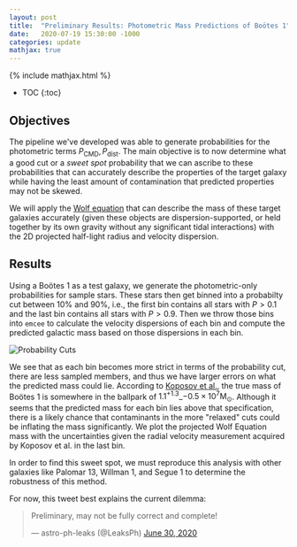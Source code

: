 ```yaml
---
layout: post
title:  "Preliminary Results: Photometric Mass Predictions of Boötes 1"
date:   2020-07-19 15:30:00 -1000
categories: update
mathjax: true
---
```

{% include mathjax.html %}

* TOC
{:toc}

## Objectives

The pipeline we've developed was able to generate probabilities for the photometric terms $P_{\text{CMD}}, P_{\text{dist}}$. The main objective is to now determine what a good cut or a *sweet spot* probability that we can ascribe to these probabilities that can accurately describe the properties of the target galaxy while having the least amount of contamination that predicted properties may not be skewed.

We will apply the [Wolf equation](https://ui.adsabs.harvard.edu/abs/2010MNRAS.406.1220W/abstract) that can describe the mass of these target galaxies accurately (given these objects are dispersion-supported, or held together by its own gravity without any significant tidal interactions) with the 2D projected half-light radius and velocity dispersion.

## Results

Using a Boötes 1 as a test galaxy, we generate the photometric-only probabilities for sample stars. These stars then get binned into a probabilty cut between 10% and 90%, i.e., the first bin contains all stars with $P > 0.1%$ and the last bin contains all stars with $P > 0.9$. Then we throw those bins into `emcee` to calculate the velocity dispersions of each bin and compute the predicted galactic mass based on those dispersions in each bin.

![Probability Cuts]({{site.baseurl}}/images/prelim1/boo1_mass.png)

We see that as each bin becomes more strict in terms of the probability cut, there are less sampled members, and thus we have larger errors on what the predicted mass could lie. According to [Koposov et al.](https://ui.adsabs.harvard.edu/abs/2011ApJ...736..146K/abstract), the true mass of Boötes 1 is somewhere in the ballpark of ${1.1}^{+1.3}\_{-0.5} \times 10^{7} \text{M}_{\odot}$. Although it seems that the predicted mass for each bin lies above that specification, there is a likely chance that contaminants in the more "relaxed" cuts could be inflating the mass significantly. We plot the projected Wolf Equation mass with the uncertainties given the radial velocity measurement acquired by Koposov et al. in the last bin.

In order to find this sweet spot, we must reproduce this analysis with other galaxies like Palomar 13, Willman 1, and Segue 1 to determine the robustness of this method.

For now, this tweet best explains the current dilemma:
<blockquote class="twitter-tweet"><p lang="en" dir="ltr">Preliminary, may not be fully correct and complete!</p>&mdash; astro-ph-leaks (@LeaksPh) <a href="https://twitter.com/LeaksPh/status/1278015945173356549?ref_src=twsrc%5Etfw">June 30, 2020</a></blockquote> <script async src="https://platform.twitter.com/widgets.js" charset="utf-8"></script>